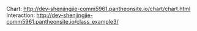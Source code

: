 Chart: http://dev-shenjingjie-comm5961.pantheonsite.io/chart/chart.html
Interaction: http://dev-shenjingjie-comm5961.pantheonsite.io/class_example3/
